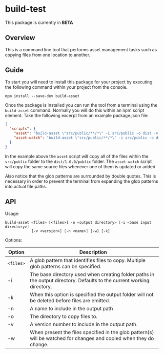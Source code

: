 # build-test

This package is currently in **BETA**

## Overview

This is a command line tool that performs asset management tasks such as copying files from one location to another.

## Guide

To start you will need to install this package for your project by executing the following command within your project from the console.

```
npm install --save-dev build-asset
``` 
Once the package is installed you can run the tool from a terminal using the `build-asset` command.  Normally you will
do this within an npm script element.  Take the following excerpt from an example package.json file:

```JSON
{
  "scripts": {
    "asset": "build-asset \"src/public/**/*\" -i src/public -o dist -v 1.0.0 -n public",
    "asset-watch": "build-asset \"src/public/**/*\" -i src/public -o dist -v 1.0.0 -n public -w",
  }
}
```

In the example above the `asset` script will copy all of the files within the `src/public` folder to the `dist/1.0.0/public` folder.
The `asset-watch` script will copy the same source files whenever one of them is updated or added.

Also notice that the glob patterns are surrounded by double quotes.  This is necessary in order to prevent the terminal from expanding
the glob patterns into actual file paths.

## API

Usage:
```
build-asset <files> [<files>] -o <output directory> [-i <base input directory>]
            [-v <version>] [-n <name>] [-w] [-k]
```
Options:

| Option | Description |
| ---    | ---         |
| `<files>` | A glob pattern that identifies files to copy.  Multiple glob patterns can be specified. |
| -i     | The base directory used when creating folder paths in the output directory.  Defaults to the current working directory. |
| -k     | When this option is specified the output folder will not be deleted before files are emitted. |
| -n     | A name to include in the output path |
| -o     | The directory to copy files to. |
| -v     | A version number to include in the output path. |
| -w     | When present the files specified in the glob pattern(s) will be watched for changes and copied when they do change. |